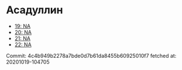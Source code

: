 # Асадуллин
- [19: NA](19.md)
- [20: NA](20.md)
- [21: NA](21.md)
- [22: NA](22.md)

Commit: 4c4b949b2278a7bde0d7b61da8455b60925010f7
 fetched at: 20201019-104705
